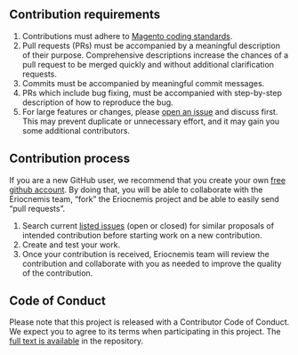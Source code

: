 ## Contribution requirements

1. Contributions must adhere to [Magento coding standards](http://devdocs.magento.com/guides/v2.4/coding-standards/bk-coding-standards.html).
2. Pull requests (PRs) must be accompanied by a meaningful description of their purpose. Comprehensive descriptions increase the chances of a pull request to be merged quickly and without additional clarification requests.
3. Commits must be accompanied by meaningful commit messages.
4. PRs which include bug fixing, must be accompanied with step-by-step description of how to reproduce the bug.
5. For large features or changes, please [open an issue](https://github.com/eriocnemis/m2.RegionShippingRuleAdminUi/issues) and discuss first. This may prevent duplicate or unnecessary effort, and it may gain you some additional contributors.

## Contribution process

If you are a new GitHub user, we recommend that you create your own [free github account](https://github.com/signup/free). By doing that, you will be able to collaborate with the Eriocnemis team, “fork” the Eriocnemis project and be able to easily send “pull requests”.

1. Search current [listed issues](https://github.com/eriocnemis/m2.RegionShippingRuleAdminUi/issues) (open or closed) for similar proposals of intended contribution before starting work on a new contribution.
2. Create and test your work.
3. Once your contribution is received, Eriocnemis  team will review the contribution and collaborate with you as needed to improve the quality of the contribution.

## Code of Conduct

Please note that this project is released with a Contributor Code of Conduct. We expect you to agree to its terms when participating in this project.
The [full text is available](https://github.com/eriocnemis/m2.RegionShippingRuleAdminUi/blob/master/.github/CODE_OF_CONDUCT.md) in the repository.
